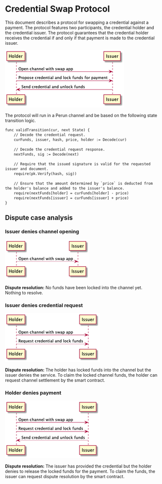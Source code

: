 # Credential Swap Protocol

This document describes a protocol for swapping a credential against a payment.
The protocol features two participants, the credential holder and the credential issuer. The protocol guarantees that the credential holder receives the credential if and only if that payment is made to the credential issuer.

![honest](.assets/honest.png)

The protocol will run in a Perun channel and be based on the following state transition logic.

```
func validTransition(cur, next State) {
    // Decode the credential request.
    curFunds, issuer, hash, price, holder := Decode(cur)

    // Decode the credential request response.
    nextFunds, sig := Decode(next)
    
    // Require that the issued signature is valid for the requested issuer and document.
    require(pk.Verify(hash, sig))

    // Ensure that the amount determined by `price` is deducted from the holder's balance and added to the issuer's balance.
    require(nextFunds[holder] = curFunds[holder] - price)
    require(nextFunds[issuer] = curFunds[issuer] + price)
}
```

## Dispute case analysis

### Issuer denies channel opening

![dispute open channel](.assets/dispute_open.png)

**Dispute resolution:** No funds have been locked into the channel yet. Nothing to resolve.

### Issuer denies credential request

![dispute request](.assets/dispute_request.png)

**Dispute resolution:** The holder has locked funds into the channel but the issuer denies the service. To claim the locked channel funds, the holder can request channel settlement by the smart contract.

### Holder denies payment

![dispute payment](.assets/dispute_payment.png)

**Dispute resolution:** The issuer has provided the credential but the holder denies to release the locked funds for the payment. To claim the funds, the issuer can request dispute resolution by the smart contract.

